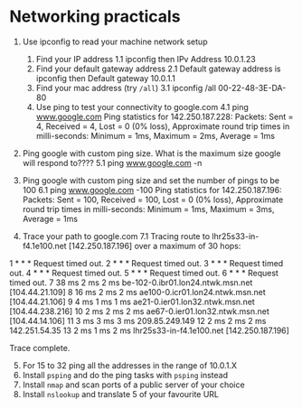 # Networking practicals

1. Use ipconfig to read your machine network setup
   1. Find your IP address
      1.1 ipconfig then IPv Address 10.0.1.23
   2. Find your default gateway address
      2.1 Default gateway address is ipconfig then Default gateway 10.0.1.1
   3. Find your mac address (try `/all`)
      3.1 ipconfig /all 00-22-48-3E-DA-80
   4. Use ping to test your connectivity to google.com
      4.1 ping www.google.com 
      Ping statistics for 142.250.187.228:
    Packets: Sent = 4, Received = 4, Lost = 0 (0% loss),
Approximate round trip times in milli-seconds:
    Minimum = 1ms, Maximum = 2ms, Average = 1ms

2. Ping google with custom ping size. What is the maximum size google will respond to????
      5.1 ping www.google.com -n
3. Ping google with custom ping size and set the number of pings to be 100
      6.1 ping www.google.com -100
      Ping statistics for 142.250.187.196:
      Packets: Sent = 100, Received = 100, Lost = 0 (0% loss),
      Approximate round trip times in milli-seconds:
      Minimum = 1ms, Maximum = 3ms, Average = 1ms
4. Trace your path to google.com
       7.1 Tracing route to lhr25s33-in-f4.1e100.net [142.250.187.196]
over a maximum of 30 hops:

  1     *        *        *     Request timed out.
  2     *        *        *     Request timed out.
  3     *        *        *     Request timed out.
  4     *        *        *     Request timed out.
  5     *        *        *     Request timed out.
  6     *        *        *     Request timed out.
  7    38 ms     2 ms     2 ms  be-102-0.ibr01.lon24.ntwk.msn.net [104.44.21.109]
  8    16 ms     2 ms     2 ms  ae100-0.icr01.lon24.ntwk.msn.net [104.44.21.106]
  9     4 ms     1 ms     1 ms  ae21-0.ier01.lon32.ntwk.msn.net [104.44.238.216]
 10     2 ms     2 ms     2 ms  ae67-0.ier01.lon32.ntwk.msn.net [104.44.14.106]
 11     3 ms     3 ms     3 ms  209.85.249.149
 12     2 ms     2 ms     2 ms  142.251.54.35
 13     2 ms     1 ms     2 ms  lhr25s33-in-f4.1e100.net [142.250.187.196]

Trace complete.

5. For 15 to 32 ping all the addresses in the range of 10.0.1.X
6. Install `psping` and do the ping tasks with `psping` instead
7.  Install `nmap` and scan ports of a public server of your choice
8.  Install `nslookup` and translate 5 of your favourite URL
